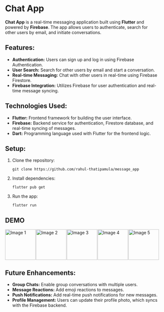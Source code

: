 <h1>Chat App</h1>

<p><strong>Chat App</strong> is a real-time messaging application built using <strong>Flutter</strong> and powered by <strong>Firebase</strong>. The app allows users to authenticate, search for other users by email, and initiate conversations.</p>

<h2>Features:</h2>
<ul>
  <li><strong>Authentication:</strong> Users can sign up and log in using Firebase Authentication.</li>
  <li><strong>User Search:</strong> Search for other users by email and start a conversation.</li>
  <li><strong>Real-time Messaging:</strong> Chat with other users in real-time using Firebase Firestore.</li>
  <li><strong>Firebase Integration:</strong> Utilizes Firebase for user authentication and real-time message syncing.</li>
</ul>

<h2>Technologies Used:</h2>
<ul>
  <li><strong>Flutter:</strong> Frontend framework for building the user interface.</li>
  <li><strong>Firebase:</strong> Backend service for authentication, Firestore database, and real-time syncing of messages.</li>
  <li><strong>Dart:</strong> Programming language used with Flutter for the frontend logic.</li>
</ul>

<h2>Setup:</h2>
<ol>
  <li>Clone the repository:
    <pre><code>git clone https://github.com/rahul-thatipamula/message_app</code></pre>
  </li>
  <li>Install dependencies:
    <pre><code>flutter pub get</code></pre>
  </li>
  <li>Run the app:
    <pre><code>flutter run</code></pre>
  </li>
</ol>



<h2>DEMO</h2>

<div style="display: flex; justify-content: space-between;">
  <img src="https://github.com/user-attachments/assets/14bcab08-d672-432d-a6e5-232623bd1836" alt="Image 1" style="width: 100px; height: auto;">
  <img src="https://github.com/user-attachments/assets/6765a4a8-5f4a-4824-a320-1f271f3ecf4a" alt="Image 2" style="width: 100px; height: auto;">
  <img src="https://github.com/user-attachments/assets/bff64fca-26af-4389-b629-64b844cec0e0" alt="Image 3" style="width: 100px; height: auto;">
  <img src="https://github.com/user-attachments/assets/4ce70d8a-4639-4035-84be-03aa14104290" alt="Image 4" style="width: 100px; height: auto;">
  <img src="https://github.com/user-attachments/assets/73ae35dd-1d3f-4189-bca6-9c8bd342b8ef" alt="Image 5" style="width: 100px; height: auto;">
</div>




<h2>Future Enhancements:</h2>
<ul>
  <li><strong>Group Chats:</strong> Enable group conversations with multiple users.</li>
  <li><strong>Message Reactions:</strong> Add emoji reactions to messages.</li>
  <li><strong>Push Notifications:</strong> Add real-time push notifications for new messages.</li>
    <li><strong>Profile Management:</strong> Users can update their profile photo, which syncs with the Firebase backend.</li>

</ul>
